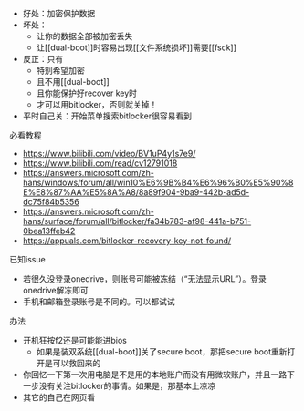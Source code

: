 - 好处：加密保护数据
- 坏处：
  - 让你的数据全部被加密丢失
  - 让[[dual-boot]]时容易出现[[文件系统损坏]]需要[[fsck]]
- 反正：只有
  - 特别希望加密
  - 且不用[[dual-boot]]
  - 且你能保护好recover key时
  - 才可以用bitlocker，否则就关掉！
- 平时自己关：开始菜单搜索bitlocker很容易看到

必看教程
- https://www.bilibili.com/video/BV1uP4y1s7e9/
- https://www.bilibili.com/read/cv12791018
- https://answers.microsoft.com/zh-hans/windows/forum/all/win10%E6%9B%B4%E6%96%B0%E5%90%8E%E8%87%AA%E5%8A%A8/8a89f904-9ba9-442b-ad5d-dc75f84b5356
- https://answers.microsoft.com/zh-hans/surface/forum/all/bitlocker/fa34b783-af98-441a-b751-0bea13ffeb42
- https://appuals.com/bitlocker-recovery-key-not-found/

已知issue
- 若很久没登录onedrive，则账号可能被冻结（“无法显示URL”）。登录onedrive解冻即可
- 手机和邮箱登录账号是不同的。可以都试试

办法
- 开机狂按f2还是可能能进bios
  - 如果是装双系统[[dual-boot]]关了secure boot，那把secure boot重新打开是可以救回来的
- 你回忆一下第一次用电脑是不是用的本地账户而没有用微软账户，并且一路下一步没有关注bitlocker的事情。如果是，那基本上凉凉
- 其它的自己在网页看